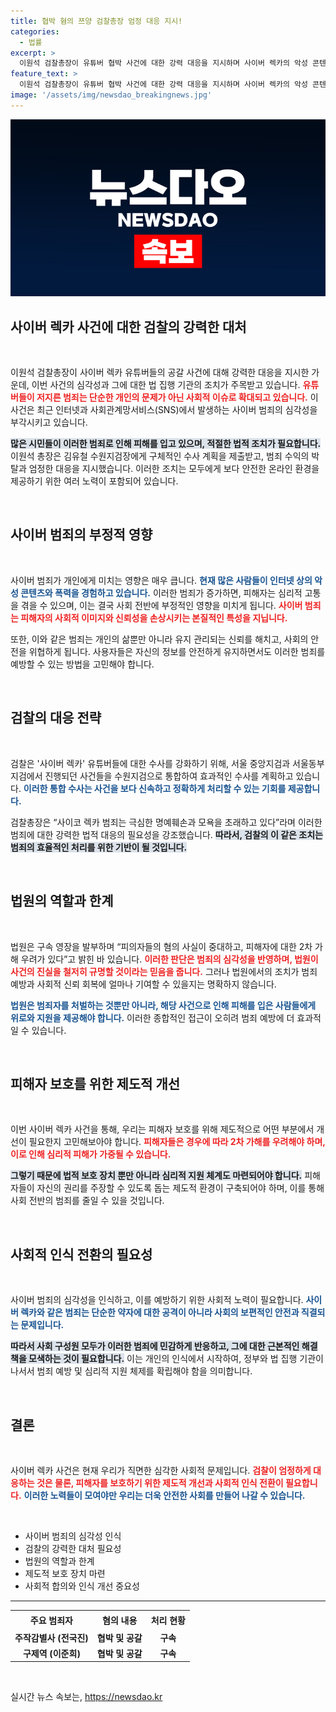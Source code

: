 ```yaml
---
title: 협박 혐의 쯔양 검찰총장 엄정 대응 지시!
categories:
  - 법률
excerpt: >
  이원석 검찰총장이 유튜버 협박 사건에 대한 강력 대응을 지시하며 사이버 렉카의 악성 콘텐츠 유포에 칼을 빼들었다. 명예훼손과 공갈 혐의로 구속된 이들은 쯔양 등을 상대로 수억 원을 가로챈 충격적인 범죄의 중심에 있다!
feature_text: >
  이원석 검찰총장이 유튜버 협박 사건에 대한 강력 대응을 지시하며 사이버 렉카의 악성 콘텐츠 유포에 칼을 빼들었다. 명예훼손과 공갈 혐의로 구속된 이들은 쯔양 등을 상대로 수억 원을 가로챈 충격적인 범죄의 중심에 있다!
image: '/assets/img/newsdao_breakingnews.jpg'
---
```


<p><img src="/assets/img/newsdao_breakingnews.jpg" alt="firstkoreanews 속보" /></p>

<h2 data-ke-size="size26">사이버 렉카 사건에 대한 검찰의 강력한 대처</h2>

<p data-ke-size="size16">&nbsp;</p>

<p>이원석 검찰총장이 사이버 렉카 유튜버들의 공갈 사건에 대해 강력한 대응을 지시한 가운데, 이번 사건의 심각성과 그에 대한 법 집행 기관의 조치가 주목받고 있습니다. <b><span style="color: #ee2323;">유튜버들이 저지른 범죄는 단순한 개인의 문제가 아닌 사회적 이슈로 확대되고 있습니다.</span></b> 이 사건은 최근 인터넷과 사회관계망서비스(SNS)에서 발생하는 사이버 범죄의 심각성을 부각시키고 있습니다. </p>

<p><b><span style="background-color: #21538527;">많은 시민들이 이러한 범죄로 인해 피해를 입고 있으며, 적절한 법적 조치가 필요합니다.</span></b> 이원석 총장은 김유철 수원지검장에게 구체적인 수사 계획을 제출받고, 범죄 수익의 박탈과 엄정한 대응을 지시했습니다. 이러한 조치는 모두에게 보다 안전한 온라인 환경을 제공하기 위한 여러 노력이 포함되어 있습니다. </p>

<p data-ke-size="size16">&nbsp;</p>

<h2 data-ke-size="size26">사이버 범죄의 부정적 영향</h2>

<p data-ke-size="size16">&nbsp;</p>

<p>사이버 범죄가 개인에게 미치는 영향은 매우 큽니다. <b><span style="color: #1a5490;">현재 많은 사람들이 인터넷 상의 악성 콘텐츠와 폭력을 경험하고 있습니다.</span></b> 이러한 범죄가 증가하면, 피해자는 심리적 고통을 겪을 수 있으며, 이는 결국 사회 전반에 부정적인 영향을 미치게 됩니다. <b><span style="color: #ee2323;">사이버 범죄는 피해자의 사회적 이미지와 신뢰성을 손상시키는 본질적인 특성을 지닙니다.</span></b></p>

<p>또한, 이와 같은 범죄는 개인의 삶뿐만 아니라 유지 관리되는 신뢰를 해치고, 사회의 안전을 위협하게 됩니다. 사용자들은 자신의 정보를 안전하게 유지하면서도 이러한 범죄를 예방할 수 있는 방법을 고민해야 합니다.</p>

<p data-ke-size="size16">&nbsp;</p>

<h2 data-ke-size="size26">검찰의 대응 전략</h2>

<p data-ke-size="size16">&nbsp;</p>

<p>검찰은 '사이버 렉카' 유튜버들에 대한 수사를 강화하기 위해, 서울 중앙지검과 서울동부지검에서 진행되던 사건들을 수원지검으로 통합하여 효과적인 수사를 계획하고 있습니다. <b><span style="color: #1a5490;">이러한 통합 수사는 사건을 보다 신속하고 정확하게 처리할 수 있는 기회를 제공합니다.</span></b> </p>

<p>검찰총장은 “사이코 렉카 범죄는 극심한 명예훼손과 모욕을 초래하고 있다”라며 이러한 범죄에 대한 강력한 법적 대응의 필요성을 강조했습니다. <b><span style="background-color: #21538527;">따라서, 검찰의 이 같은 조치는 범죄의 효율적인 처리를 위한 기반이 될 것입니다.</span></b></p>

<p data-ke-size="size16">&nbsp;</p>

<h2 data-ke-size="size26">법원의 역할과 한계</h2>

<p data-ke-size="size16">&nbsp;</p>

<p>법원은 구속 영장을 발부하며 “피의자들의 혐의 사실이 중대하고, 피해자에 대한 2차 가해 우려가 있다”고 밝힌 바 있습니다. <b><span style="color: #ee2323;">이러한 판단은 범죄의 심각성을 반영하며, 법원이 사건의 진실을 철저히 규명할 것이라는 믿음을 줍니다.</span></b> 그러나 법원에서의 조치가 범죄 예방과 사회적 신뢰 회복에 얼마나 기여할 수 있을지는 명확하지 않습니다. </p>

<p><b><span style="color: #1a5490;">법원은 범죄자를 처벌하는 것뿐만 아니라, 해당 사건으로 인해 피해를 입은 사람들에게 위로와 지원을 제공해야 합니다.</span></b> 이러한 종합적인 접근이 오히려 범죄 예방에 더 효과적일 수 있습니다.</p>

<p data-ke-size="size16">&nbsp;</p>

<h2 data-ke-size="size26">피해자 보호를 위한 제도적 개선</h2>

<p data-ke-size="size16">&nbsp;</p>

<p>이번 사이버 렉카 사건을 통해, 우리는 피해자 보호를 위해 제도적으로 어떤 부분에서 개선이 필요한지 고민해보아야 합니다. <b><span style="color: #ee2323;">피해자들은 경우에 따라 2차 가해를 우려해야 하며, 이로 인해 심리적 피해가 가중될 수 있습니다.</span></b> </p>

<p><b><span style="background-color: #21538527;">그렇기 때문에 법적 보호 장치 뿐만 아니라 심리적 지원 체계도 마련되어야 합니다.</span></b> 피해자들이 자신의 권리를 주장할 수 있도록 돕는 제도적 환경이 구축되어야 하며, 이를 통해 사회 전반의 범죄를 줄일 수 있을 것입니다.</p>

<p data-ke-size="size16">&nbsp;</p>

<h2 data-ke-size="size26">사회적 인식 전환의 필요성</h2>

<p data-ke-size="size16">&nbsp;</p>

<p>사이버 범죄의 심각성을 인식하고, 이를 예방하기 위한 사회적 노력이 필요합니다. <b><span style="color: #1a5490;">사이버 렉카와 같은 범죄는 단순한 약자에 대한 공격이 아니라 사회의 보편적인 안전과 직결되는 문제입니다.</span></b> </p>

<p><b><span style="background-color: #21538527;">따라서 사회 구성원 모두가 이러한 범죄에 민감하게 반응하고, 그에 대한 근본적인 해결책을 모색하는 것이 필요합니다.</span></b> 이는 개인의 인식에서 시작하여, 정부와 법 집행 기관이 나서서 범죄 예방 및 심리적 지원 체제를 확립해야 함을 의미합니다.</p>

<p data-ke-size="size16">&nbsp;</p>

<h2 data-ke-size="size26">결론</h2>

<p data-ke-size="size16">&nbsp;</p>

<p>사이버 렉카 사건은 현재 우리가 직면한 심각한 사회적 문제입니다. <b><span style="color: #ee2323;">검찰이 엄정하게 대응하는 것은 물론, 피해자를 보호하기 위한 제도적 개선과 사회적 인식 전환이 필요합니다.</span></b> <b><span style="color: #1a5490;">이러한 노력들이 모여야만 우리는 더욱 안전한 사회를 만들어 나갈 수 있습니다.</span></b></p>

<p data-ke-size="size16">&nbsp;</p> 

<ul>
    <li>사이버 범죄의 심각성 인식</li>
    <li>검찰의 강력한 대처 필요성</li>
    <li>법원의 역할과 한계</li>
    <li>제도적 보호 장치 마련</li>
    <li>사회적 합의와 인식 개선 중요성</li>
</ul> 

<hr> 

<table style="border-collapse: collapse; width: 100%;">
    <tr>
        <th style="text-align: center; height: 24px;"><b>주요 범죄자</b></th>
        <th style="text-align: center; height: 24px;"><b>혐의 내용</b></th>
        <th style="text-align: center; height: 24px;"><b>처리 현황</b></th>
    </tr>
    <tr>
        <td style="text-align: center; height: 17px;"><b>주작감별사 (전국진)</b></td>
        <td style="text-align: center; height: 17px;"><b>협박 및 공갈</b></td>
        <td style="text-align: center; height: 17px;"><b>구속</b></td>
    </tr>
    <tr>
        <td style="text-align: center; height: 17px;"><b>구제역 (이준희)</b></td>
        <td style="text-align: center; height: 17px;"><b>협박 및 공갈</b></td>
        <td style="text-align: center; height: 17px;"><b>구속</b></td>
    </tr>
</table> 

<p data-ke-size="size16">&nbsp;</p>
실시간 뉴스 속보는, <a href="https://newsdao.kr" rel="dofollow">https://newsdao.kr</a>


